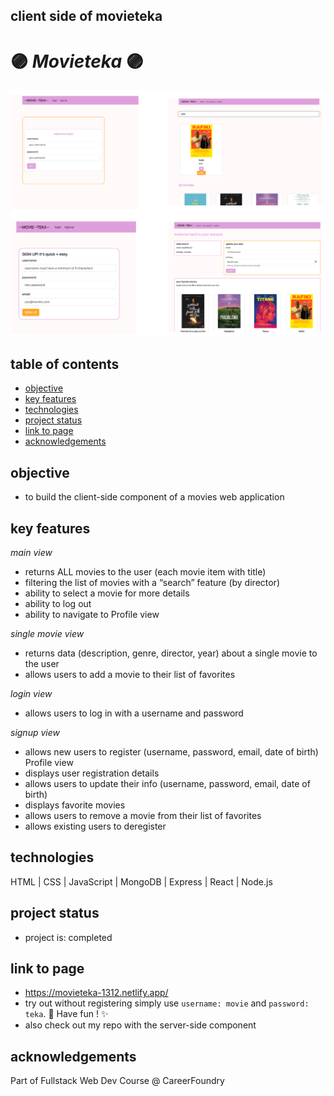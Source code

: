 ##  client side of movieteka
# :purple_circle: *Movieteka* :purple_circle:

![deployed app](./img/deployed_movieteka.png?raw=true "collage of deployed app")

## table of contents
* [objective](#objective)
* [key features](#key-features)
* [technologies](#technologies)
* [project status](#project-status)
* [link to page](#link-to-page)
* [acknowledgements](#acknowledgements)

## objective
- to build the client-side component of a movies web application 

## key features
*main view*
- returns ALL movies to the user (each movie item with title)
- filtering the list of movies with a “search” feature (by director)
- ability to select a movie for more details
- ability to log out
- ability to navigate to Profile view

*single movie view*
- returns data (description, genre, director, year) about a single movie to the user
- allows users to add a movie to their list of favorites

*login view*
- allows users to log in with a username and password

*signup view*
- allows new users to register (username, password, email, date of birth)
Profile view
- displays user registration details
- allows users to update their info (username, password, email, date of birth)
- displays favorite movies
- allows users to remove a movie from their list of favorites
- allows existing users to deregister

## technologies
HTML | CSS | JavaScript | MongoDB | Express | React | Node.js

## project status
- project is: completed

## link to page
- https://movieteka-1312.netlify.app/
- try out without registering simply use `username: movie` and `password: teka`. 🎥 Have fun ! ✨
- also check out my repo with the server-side component 

## acknowledgements
Part of Fullstack Web Dev Course @ CareerFoundry
